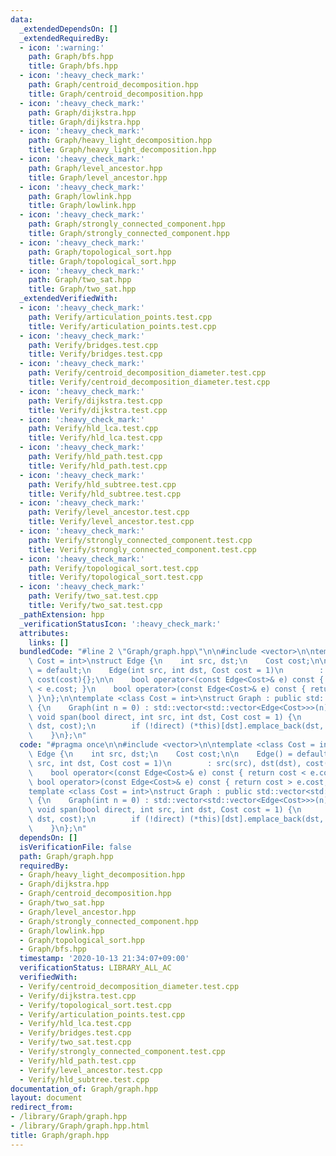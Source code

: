 ```yaml
---
data:
  _extendedDependsOn: []
  _extendedRequiredBy:
  - icon: ':warning:'
    path: Graph/bfs.hpp
    title: Graph/bfs.hpp
  - icon: ':heavy_check_mark:'
    path: Graph/centroid_decomposition.hpp
    title: Graph/centroid_decomposition.hpp
  - icon: ':heavy_check_mark:'
    path: Graph/dijkstra.hpp
    title: Graph/dijkstra.hpp
  - icon: ':heavy_check_mark:'
    path: Graph/heavy_light_decomposition.hpp
    title: Graph/heavy_light_decomposition.hpp
  - icon: ':heavy_check_mark:'
    path: Graph/level_ancestor.hpp
    title: Graph/level_ancestor.hpp
  - icon: ':heavy_check_mark:'
    path: Graph/lowlink.hpp
    title: Graph/lowlink.hpp
  - icon: ':heavy_check_mark:'
    path: Graph/strongly_connected_component.hpp
    title: Graph/strongly_connected_component.hpp
  - icon: ':heavy_check_mark:'
    path: Graph/topological_sort.hpp
    title: Graph/topological_sort.hpp
  - icon: ':heavy_check_mark:'
    path: Graph/two_sat.hpp
    title: Graph/two_sat.hpp
  _extendedVerifiedWith:
  - icon: ':heavy_check_mark:'
    path: Verify/articulation_points.test.cpp
    title: Verify/articulation_points.test.cpp
  - icon: ':heavy_check_mark:'
    path: Verify/bridges.test.cpp
    title: Verify/bridges.test.cpp
  - icon: ':heavy_check_mark:'
    path: Verify/centroid_decomposition_diameter.test.cpp
    title: Verify/centroid_decomposition_diameter.test.cpp
  - icon: ':heavy_check_mark:'
    path: Verify/dijkstra.test.cpp
    title: Verify/dijkstra.test.cpp
  - icon: ':heavy_check_mark:'
    path: Verify/hld_lca.test.cpp
    title: Verify/hld_lca.test.cpp
  - icon: ':heavy_check_mark:'
    path: Verify/hld_path.test.cpp
    title: Verify/hld_path.test.cpp
  - icon: ':heavy_check_mark:'
    path: Verify/hld_subtree.test.cpp
    title: Verify/hld_subtree.test.cpp
  - icon: ':heavy_check_mark:'
    path: Verify/level_ancestor.test.cpp
    title: Verify/level_ancestor.test.cpp
  - icon: ':heavy_check_mark:'
    path: Verify/strongly_connected_component.test.cpp
    title: Verify/strongly_connected_component.test.cpp
  - icon: ':heavy_check_mark:'
    path: Verify/topological_sort.test.cpp
    title: Verify/topological_sort.test.cpp
  - icon: ':heavy_check_mark:'
    path: Verify/two_sat.test.cpp
    title: Verify/two_sat.test.cpp
  _pathExtension: hpp
  _verificationStatusIcon: ':heavy_check_mark:'
  attributes:
    links: []
  bundledCode: "#line 2 \"Graph/graph.hpp\"\n\n#include <vector>\n\ntemplate <class\
    \ Cost = int>\nstruct Edge {\n    int src, dst;\n    Cost cost;\n\n    Edge()\
    \ = default;\n    Edge(int src, int dst, Cost cost = 1)\n        : src(src), dst(dst),\
    \ cost(cost){};\n\n    bool operator<(const Edge<Cost>& e) const { return cost\
    \ < e.cost; }\n    bool operator>(const Edge<Cost>& e) const { return cost > e.cost;\
    \ }\n};\n\ntemplate <class Cost = int>\nstruct Graph : public std::vector<std::vector<Edge<Cost>>>\
    \ {\n    Graph(int n = 0) : std::vector<std::vector<Edge<Cost>>>(n) {}\n\n   \
    \ void span(bool direct, int src, int dst, Cost cost = 1) {\n        (*this)[src].emplace_back(src,\
    \ dst, cost);\n        if (!direct) (*this)[dst].emplace_back(dst, src, cost);\n\
    \    }\n};\n"
  code: "#pragma once\n\n#include <vector>\n\ntemplate <class Cost = int>\nstruct\
    \ Edge {\n    int src, dst;\n    Cost cost;\n\n    Edge() = default;\n    Edge(int\
    \ src, int dst, Cost cost = 1)\n        : src(src), dst(dst), cost(cost){};\n\n\
    \    bool operator<(const Edge<Cost>& e) const { return cost < e.cost; }\n   \
    \ bool operator>(const Edge<Cost>& e) const { return cost > e.cost; }\n};\n\n\
    template <class Cost = int>\nstruct Graph : public std::vector<std::vector<Edge<Cost>>>\
    \ {\n    Graph(int n = 0) : std::vector<std::vector<Edge<Cost>>>(n) {}\n\n   \
    \ void span(bool direct, int src, int dst, Cost cost = 1) {\n        (*this)[src].emplace_back(src,\
    \ dst, cost);\n        if (!direct) (*this)[dst].emplace_back(dst, src, cost);\n\
    \    }\n};\n"
  dependsOn: []
  isVerificationFile: false
  path: Graph/graph.hpp
  requiredBy:
  - Graph/heavy_light_decomposition.hpp
  - Graph/dijkstra.hpp
  - Graph/centroid_decomposition.hpp
  - Graph/two_sat.hpp
  - Graph/level_ancestor.hpp
  - Graph/strongly_connected_component.hpp
  - Graph/lowlink.hpp
  - Graph/topological_sort.hpp
  - Graph/bfs.hpp
  timestamp: '2020-10-13 21:34:07+09:00'
  verificationStatus: LIBRARY_ALL_AC
  verifiedWith:
  - Verify/centroid_decomposition_diameter.test.cpp
  - Verify/dijkstra.test.cpp
  - Verify/topological_sort.test.cpp
  - Verify/articulation_points.test.cpp
  - Verify/hld_lca.test.cpp
  - Verify/bridges.test.cpp
  - Verify/two_sat.test.cpp
  - Verify/strongly_connected_component.test.cpp
  - Verify/hld_path.test.cpp
  - Verify/level_ancestor.test.cpp
  - Verify/hld_subtree.test.cpp
documentation_of: Graph/graph.hpp
layout: document
redirect_from:
- /library/Graph/graph.hpp
- /library/Graph/graph.hpp.html
title: Graph/graph.hpp
---
```

